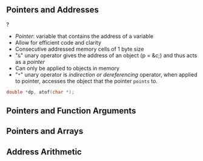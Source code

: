 ## Pointers and Addresses
?
- *Pointer*: variable that contains the address of a variable
- Allow for efficient code and clarity
- Consecutive addressed memory cells of 1 byte size
- "`&`" unary operator gives the address of an object (p = &c;) and thus acts as a *pointer*
- Can only be applied to objects in memory
- "`*`" unary operator is *indirection or dereferencing* operator, when applied to pointer, accesses the object that the pointer `points` to.
```C
double *dp, atof(char *);
```

## Pointers and Function Arguments

## Pointers and Arrays

## Address Arithmetic
